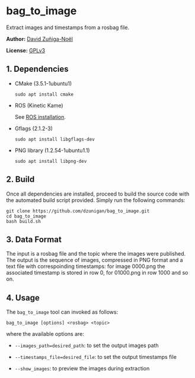 # bag_to_image
Extract images and timestamps from a rosbag file.

**Author:** [David Zuñiga-Noël](http://mapir.isa.uma.es/mapirwebsite/index.php/people/270)

**License:**  [GPLv3](https://raw.githubusercontent.com/dzunigan/calibration2d/master/LICENSE.txt)

## 1. Dependencies

* CMake (3.5.1-1ubuntu1)
   ```
   sudo apt install cmake
   ```
* ROS (Kinetic Kame)

   See [ROS installation](http://wiki.ros.org/kinetic/Installation).

* Gflags (2.1.2-3)
   ```
   sudo apt install libgflags-dev
   ```
* PNG library (1.2.54-1ubuntu1.1)
   ```
   sudo apt install libpng-dev
   ```
   
## 2. Build

Once all dependencies are installed, proceed to build the source code with the automated build script provided. Simply run the following commands:
```
git clone https://github.com/dzunigan/bag_to_image.git
cd bag_to_image
bash build.sh
```

## 3. Data Format

The input is a rosbag file and the topic where the images were published. The output is the sequence of images, compressed in PNG format and a text file with correspoinding timestamps: for image 0000.png the associated timestamp is stored in row 0, for 01000.png in row 1000 and so on.

## 4. Usage

The `bag_to_image` tool can invoked as follows:
```
bag_to_image [options] <rosbag> <topic>
```
where the available options are:

* `--images_path=desired_path`: to set the output images path

* `--timestamps_file=desired_file`: to set the output timestamps file

* `--show_images`: to preview the images during extraction
